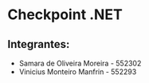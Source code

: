 # Checkpoint .NET
## Integrantes:
- Samara de Oliveira Moreira - 552302
- Vinicius Monteiro Manfrin - 552293
